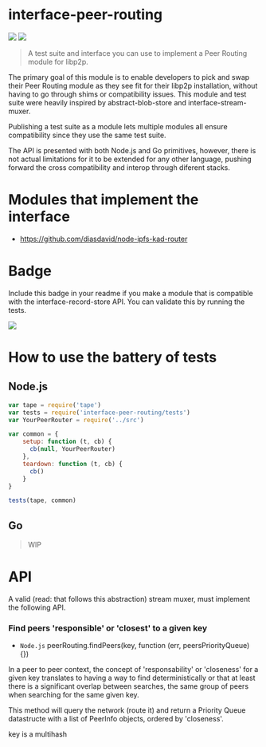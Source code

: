 interface-peer-routing
=====================

[![](https://img.shields.io/badge/made%20by-Protocol%20Labs-blue.svg?style=flat-square)](http://ipn.io) [![](https://img.shields.io/badge/freenode-%23ipfs-blue.svg?style=flat-square)](http://webchat.freenode.net/?channels=%23ipfs)

> A test suite and interface you can use to implement a Peer Routing module for libp2p.

The primary goal of this module is to enable developers to pick and swap their Peer Routing module as they see fit for their libp2p installation, without having to go through shims or compatibility issues. This module and test suite were heavily inspired by abstract-blob-store and interface-stream-muxer.

Publishing a test suite as a module lets multiple modules all ensure compatibility since they use the same test suite.

The API is presented with both Node.js and Go primitives, however, there is not actual limitations for it to be extended for any other language, pushing forward the cross compatibility and interop through diferent stacks.

# Modules that implement the interface

- https://github.com/diasdavid/node-ipfs-kad-router

# Badge

Include this badge in your readme if you make a module that is compatible with the interface-record-store API. You can validate this by running the tests.

![](https://raw.githubusercontent.com/diasdavid/interface-peer-routing/master/img/badge.png)

# How to use the battery of tests

## Node.js

```javascript
var tape = require('tape')
var tests = require('interface-peer-routing/tests')
var YourPeerRouter = require('../src')

var common = {
    setup: function (t, cb) {
      cb(null, YourPeerRouter)
    },
    teardown: function (t, cb) {
      cb()
    }
}

tests(tape, common)
```

## Go

> WIP

# API

A valid (read: that follows this abstraction) stream muxer, must implement the following API.

### Find peers 'responsible' or 'closest' to a given key

- `Node.js` peerRouting.findPeers(key, function (err, peersPriorityQueue) {})

In a peer to peer context, the concept of 'responsability' or 'closeness' for a given key translates to having a way to find deterministically or that at least there is a significant overlap between searches, the same group of peers when searching for the same given key.

This method will query the network (route it) and return a Priority Queue datastructe with a list of PeerInfo objects, ordered by 'closeness'.

key is a multihash
